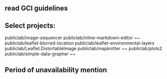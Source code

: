 ## read GCI guidelines
## Select projects:
publiclab/image-sequencer 
publiclab/inline-markdown-editor ~~
publiclab/leaflet-blurred-location 
publiclab/leaflet-environmental-layers 
publiclab/Leaflet.DistortableImage 
publiclab/mapknitter ~~
publiclab/plots2 
publiclab/simple-data-grapher ~~
## Period of unavailability mention